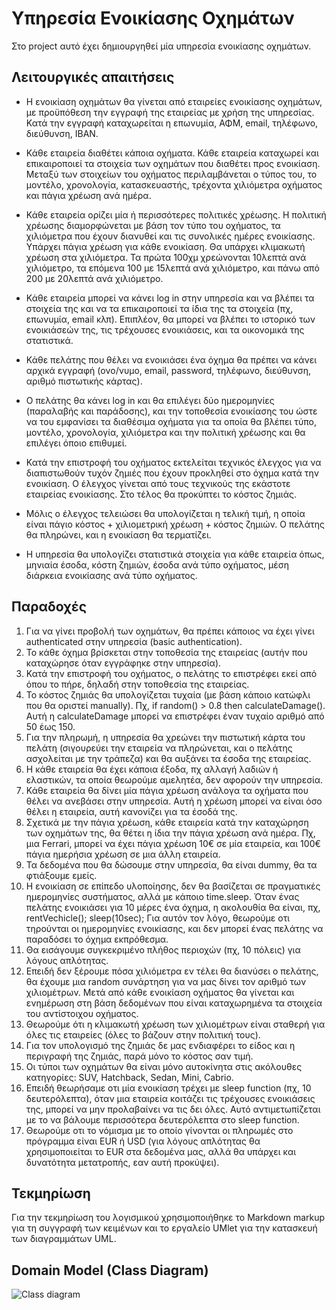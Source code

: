 # Υπηρεσία Ενοικίασης Οχημάτων

Στο project αυτό έχει δημιουργηθεί μία υπηρεσία ενοικίασης οχημάτων.

## Λειτουργικές απαιτήσεις

- Η ενοικίαση οχημάτων θα γίνεται από εταιρείες ενοικίασης οχημάτων, με προϋπόθεση την εγγραφή της εταιρείας με χρήση της υπηρεσίας. Κατά την εγγραφή καταχωρείται η επωνυμία, ΑΦΜ, email, τηλέφωνο, διεύθυνση, IBAN.

- Κάθε εταιρεία διαθέτει κάποια οχήματα. Κάθε εταιρεία καταχωρεί και επικαιροποιεί τα στοιχεία των οχημάτων που διαθέτει προς ενοικίαση. Μεταξύ των στοιχείων του οχήματος περιλαμβάνεται ο τύπος του, το μοντέλο, χρονολογία,  κατασκευαστής, τρέχοντα χιλιόμετρα οχήματος και πάγια χρέωση ανά ημέρα.

- Κάθε εταιρεία ορίζει μία ή περισσότερες πολιτικές χρέωσης. Η πολιτική χρέωσης διαμορφώνεται με βάση τον τύπο του οχήματος, τα χιλιόμετρα που έχουν διανυθεί και τις συνολικές ημέρες ενοικίασης. Υπάρχει πάγια χρέωση για κάθε ενοικίαση. Θα υπάρχει κλιμακωτή χρέωση στα χιλιόμετρα. Τα πρώτα 100χμ χρεώνονται 10λεπτά ανά χιλιόμετρο, τα επόμενα 100 με 15λεπτά ανά χιλιόμετρο, και πάνω από 200 με 20λεπτά ανά χιλιόμετρο.

- Κάθε εταιρεία μπορεί να κάνει log in στην υπηρεσία και να βλέπει τα στοιχεία της και να τα επικαιροποιεί τα ίδια της τα στοιχεία (πχ, επωνυμία, email κλπ). Επιπλέον, θα μπορεί να βλέπει το ιστορικό των ενοικιάσεών της, τις τρέχουσες ενοικιάσεις, και τα οικονομικά της στατιστικά.

- Κάθε πελάτης που θέλει να ενοικιάσει ένα όχημα θα πρέπει να κάνει αρχικά εγγραφή (ονο/νυμο, email, password, τηλέφωνο, διεύθυνση, αριθμό πιστωτικής κάρτας).

- Ο πελάτης θα κάνει log in και θα επιλέγει δύο ημερομηνίες (παραλαβής και παράδοσης), και την τοποθεσία ενοικίασης του ώστε να του εμφανίσει τα διαθέσιμα οχήματα για τα οποία θα βλέπει τύπο, μοντέλο, χρονολογία, χιλιόμετρα και την πολιτική χρέωσης και θα επιλέγει όποιο επιθυμεί.

- Κατά την επιστροφή του οχήματος εκτελείται τεχνικός έλεγχος για να διαπιστωθούν τυχόν ζημιές που έχουν προκληθεί στο όχημα κατά την ενοικίαση. Ο έλεγχος γίνεται από τους τεχνικούς της εκάστοτε εταιρείας ενοικίασης. Στο τέλος θα προκύπτει το κόστος ζημιάς.

- Μόλις ο έλεγχος τελειώσει θα υπολογίζεται η τελική τιμή, η οποία είναι πάγιο κόστος + χιλιομετρική χρέωση + κόστος ζημιών. Ο πελάτης θα πληρώνει, και η ενοικίαση θα τερματίζει.

- Η υπηρεσία θα υπολογίζει στατιστικά στοιχεία για κάθε εταιρεία όπως, μηνιαία έσοδα, κόστη ζημιών, έσοδα ανά τύπο οχήματος, μέση διάρκεια ενοικίασης ανά τύπο οχήματος.


## Παραδοχές

1.	Για να γίνει προβολή των οχημάτων, θα πρέπει κάποιος να έχει γίνει authenticated στην υπηρεσία (basic authentication).
2.	Το κάθε όχημα βρίσκεται στην τοποθεσία της εταιρείας (αυτήν που καταχώρησε όταν εγγράφηκε στην υπηρεσία).
3.	Κατά την επιστροφή του οχήματος, ο πελάτης το επιστρέφει εκεί από όπου το πήρε, δηλαδή στην τοποθεσία της εταιρείας.
4.	Το κόστος ζημιάς θα υπολογίζεται τυχαία (με βάση κάποιο κατώφλι που θα οριστεί manually). Πχ, if random() > 0.8 then calculateDamage(). Αυτή η calculateDamage μπορεί να επιστρέφει έναν τυχαίο αριθμό από 50 έως 150.
5.	Για την πληρωμή, η υπηρεσία θα χρεώνει την πιστωτική κάρτα του πελάτη (σιγουρεύει την εταιρεία να πληρώνεται, και ο πελάτης ασχολείται με την τράπεζα) και θα αυξάνει τα έσοδα της εταιρείας.
6.	Η κάθε εταιρεία θα έχει κάποια έξοδα, πχ αλλαγή λαδιών ή ελαστικών, τα οποία θεωρούμε αμελητέα, δεν αφορούν την υπηρεσία.
7.	Κάθε εταιρεία θα δίνει μία πάγια χρέωση ανάλογα τα οχήματα που θέλει να ανεβάσει στην υπηρεσία. Αυτή η χρέωση μπορεί να είναι όσο θέλει η εταιρεία, αυτή κανονίζει για τα έσοδά της.
8.	Σχετικά με την πάγια χρέωση, κάθε εταιρεία κατά την καταχώρηση των οχημάτων της, θα θέτει η ίδια την πάγια χρέωση ανά ημέρα. Πχ, μια Ferrari, μπορεί να έχει πάγια χρέωση 10€ σε μία εταιρεία, και 100€ πάγια ημερήσια χρέωση σε μια άλλη εταιρεία.
9.	Τα δεδομένα που θα δώσουμε στην υπηρεσία, θα είναι dummy, θα τα φτιάξουμε εμείς.
10.	Η ενοικίαση σε επίπεδο υλοποίησης, δεν θα βασίζεται σε πραγματικές ημερομηνίες συστήματος, αλλά με κάποιο time.sleep. Όταν ένας πελάτης ενοικιάσει για 10 μέρες ένα όχημα, η ακολουθία θα είναι, πχ, rentVechicle(); sleep(10sec); Για αυτόν τον λόγο, θεωρούμε οτι τηρούνται οι ημερομηνίες ενοικίασης, και δεν μπορεί ένας πελάτης να παραδόσει το όχημα εκπρόθεσμα.
11.	Θα εισάγουμε συγκεκριμένο πλήθος περιοχών (πχ, 10 πόλεις) για λόγους απλότητας.
12.	Επειδή δεν ξέρουμε πόσα χιλιόμετρα εν τέλει θα διανύσει ο πελάτης, θα έχουμε μια random συνάρτηση για να μας δίνει τον αριθμό των χιλιομέτρων. Μετά από κάθε ενοικίαση οχήματος θα γίνεται και ενημέρωση στη βάση δεδομένων που είναι καταχωρημένα τα στοιχεία του αντίστοιχου οχήματος.
13.	Θεωρούμε ότι η κλιμακωτή χρέωση των χιλιομέτρων είναι σταθερή για όλες τις εταιρείες (όλες το βάζουν στην πολιτική τους).
14. Για τον υπολογισμό της ζημιάς δε μας ενδιαφέρει το είδος και η περιγραφή της ζημιάς, παρά μόνο το κόστος σαν τιμή.
15. Οι τύποι των οχημάτων θα είναι μόνο αυτοκίνητα στις ακόλουθες κατηγορίες: SUV, Hatchback, Sedan, Mini, Cabrio.
16. Επειδή θεωρήσαμε οτι μία ενοικίαση τρέχει με sleep function (πχ, 10 δευτερόλεπτα), όταν μια εταιρεία κοιτάζει τις τρέχουσες ενοικιάσεις της, μπορεί να μην προλαβαίνει να τις δει όλες. Αυτό αντιμετωπίζεται με το να βάλουμε περισσότερα δευτερόλεπτα στο sleep function.
17. Θεωρούμε οτι το νόμισμα με το οποίο γίνονται οι πληρωμές στο πρόγραμμα είναι EUR ή USD (για λόγους απλότητας θα χρησιμοποιείται το EUR στα δεδομένα μας, αλλά θα υπάρχει και δυνατότητα μετατροπής, εαν αυτή προκύψει).

## Τεκμηρίωση

Για την τεκμηρίωση του λογισμικού χρησιμοποιήθηκε το Markdown markup για τη συγγραφή των κειμένων και το εργαλείο UMlet για την κατασκευή των διαγραμμάτων UML.

## Domain Model (Class Diagram)

![Class diagram](class_diagram.jpg)
